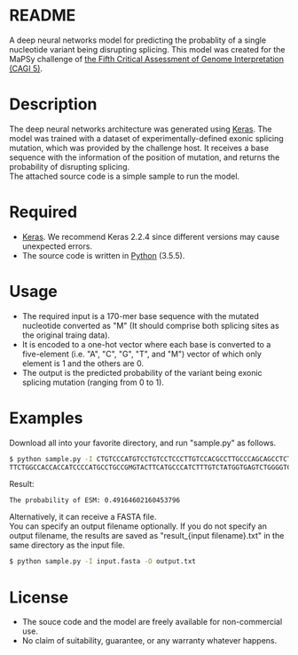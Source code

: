 README
===
A deep neural networks model for predicting the probablity of a single nucleotide variant being disrupting splicing. This model was created for the MaPSy challenge of [the Fifth Critical Assessment of Genome Interpretation (CAGI 5)](https://genomeinterpretation.org/).


Description
===
The deep neural networks architecture was generated using [Keras](https://keras.io/). The model was trained with a dataset of experimentally-defined exonic splicing mutation, which was provided by the challenge host. It receives a base sequence with the information of the position of mutation, and returns the probability of disrupting splicing.   
The attached source code is a simple sample to run the model.

Required
===
* [Keras](https://keras.io/). We recommend Keras 2.2.4 since different versions may cause unexpected errors.
* The source code is written in [Python](https://www.python.org/) (3.5.5).

Usage
===
* The required input is a 170-mer base sequence with the mutated nucleotide converted as "M" (It should comprise both splicing sites as the original traing data).   
* It is encoded to a one-hot vector where each base is converted to a five-element (i.e. "A", "C", "G", "T", and "M") vector of which only element is 1 and the others are 0.  
* The output is the predicted probability of the variant being exonic splicing mutation (ranging from 0 to 1).

Examples
===
Download all into your favorite directory, and run "sample.py" as follows.
```bash
$ python sample.py -I CTGTCCCATGTCCTGTCCTCCCTTGTCCACGCCTTGCCCAGCAGCCTCTAACCTCTGCCCTGGGCTCCCCACTCCCACAGTTCTGGATGCTGA
TTCTGGCCACCACCATCCCCATGCCTGCCGMGTACTTCATGCCCATCTTTGTCTATGGTGAGTCTGGGGTCCTGAGG
```
Result:
```
The probability of ESM: 0.49164602160453796
```
  
  Alternatively, it can receive a FASTA file.  
  You can specify an output filename optionally. If you do not specify an output filename, the results are saved as "result_{input filename}.txt" in the same directory as the input file.  
  ```bash
  $ python sample.py -I input.fasta -O output.txt 
  ```

License
===
* The souce code and the model are freely available for non-commercial use.  
* No claim of suitability, guarantee, or any warranty whatever happens.
